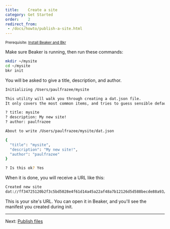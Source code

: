 ```yaml
---
title:    Create a site
category: Get Started
order:    2
redirect_from:
 - /docs/howto/publish-a-site.html
---
```


<small>Prerequisite: [Install Beaker and Bkr](/docs/howto/install.html)</small>

Make sure Beaker is running, then run these commands:

```bash
mkdir ~/mysite
cd ~/mysite
bkr init
```

You will be asked to give a title, description, and author.

```bash
Initializing /Users/paulfrazee/mysite

This utility will walk you through creating a dat.json file.
It only covers the most common items, and tries to guess sensible defaults.

? title: mysite
? description: My new site!
? author: paulfrazee

About to write /Users/paulfrazee/mysite/dat.json

{
  "title": "mysite",
  "description": "My new site!",
  "author": "paulfrazee"
} 

? Is this ok? Yes
```

When it is done, you will receive a URL like this:

```bash
Created new site
dat://ff34725120b2f3c5bd5028e4f61d14a45a22af48a7b12126d5d588becde88a93/ # your URL will differ
```

This is your site's URL. You can open it in Beaker, and you'll see the manifest you created during init.

---

Next: [Publish files](./publish-files.html)